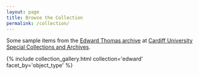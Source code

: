 ```yaml
---
layout: page
title: Browse the Collection
permalink: /collection/
---
```


Some sample items from the [Edward Thomas archive](https://archiveshub.jisc.ac.uk/data/gb1239-424) at [Cardiff University Special Collections and Archives](https://www.cardiff.ac.uk/special-collections).


{% include collection_gallery.html collection='edward' facet_by='object_type' %}
